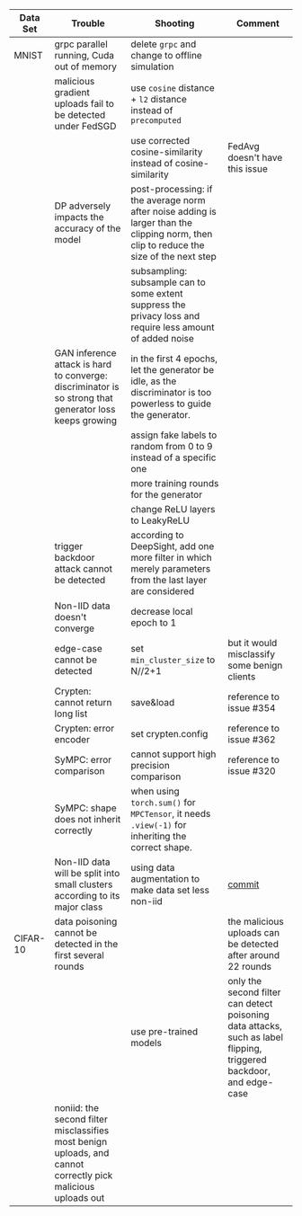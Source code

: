 | Data Set | Trouble                                                                                                      | Shooting                                                                                                                                | Comment                                                                                                             |
|----------|--------------------------------------------------------------------------------------------------------------|-----------------------------------------------------------------------------------------------------------------------------------------|---------------------------------------------------------------------------------------------------------------------|
| MNIST    | grpc parallel running, Cuda out of memory                                                                    | delete `grpc` and change to offline simulation                                                                                          |                                                                                                                     |
|          | malicious gradient uploads fail to be detected under FedSGD                                                  | use `cosine` distance + `l2` distance instead of `precomputed`                                                                          |                                                                                                                     |
|          |                                                                                                              | use corrected cosine-similarity instead of cosine-similarity                                                                            | FedAvg doesn't have this issue                                                                                      |
|          | DP adversely impacts the accuracy of the model                                                               | post-processing: if the average norm after noise adding is larger than the clipping norm, then clip to reduce the size of the next step |                                                                                                                     |
|          |                                                                                                              | subsampling: subsample can to some extent suppress the privacy loss and require less amount of added noise                              |                                                                                                                     |
|          | GAN inference attack is hard to converge: discriminator is so strong that generator loss keeps growing       | in the first 4 epochs, let the generator be idle, as the discriminator is too powerless to guide the generator.                         |                                                                                                                     |
|          |                                                                                                              | assign fake labels to random from 0 to 9 instead of a specific one                                                                      |                                                                                                                     |
|          |                                                                                                              | more training rounds for the generator                                                                                                  |                                                                                                                     |
|          |                                                                                                              | change ReLU layers to LeakyReLU                                                                                                         |                                                                                                                     |
|          | trigger backdoor attack cannot be detected                                                                   | according to DeepSight, add one more filter in which merely parameters from the last layer are considered                               |                                                                                                                     |
|          | Non-IID data doesn't converge                                                                                | decrease local epoch to 1                                                                                                               |                                                                                                                     |
|          | edge-case cannot be detected                                                                                 | set `min_cluster_size` to N//2+1                                                                                                        | but it would misclassify some benign clients                                                                        |
|          | Crypten: cannot return long list                                                                             | save\&load                                                                                                                              | reference to issue #354                                                                                             |
|          | Crypten: error encoder                                                                                       | set crypten.config                                                                                                                      | reference to issue #362                                                                                             |
|          | SyMPC: error comparison                                                                                      | cannot support high precision comparison                                                                                                | reference to issue #320                                                                                             |
|          | SyMPC: shape does not inherit correctly                                                                      | when using `torch.sum()` for `MPCTensor`, it needs `.view(-1)` for inheriting the correct shape.                                        |                                                                                                                     |
|          | Non-IID data will be split into small clusters according to its major class                            | using data augmentation to make data set less non-iid                                                                                   | [commit](https://github.com/Timo9Madrid7/maliciousfl/commit/32185fca9c3d540b0edd5c0e9b32879878a1239e) |
| CIFAR-10 | data poisoning cannot be detected in the first several rounds                                                |                                                                                                                                         | the malicious uploads can be detected after around 22 rounds                                                        |
|          |                                                                                                              | use pre-trained models                                                                                                                  | only the second filter can detect poisoning data attacks, such as label flipping, triggered backdoor, and edge-case |
|          | noniid: the second filter misclassifies most benign uploads, and cannot correctly pick malicious uploads out |                                                                                                                                         |                                                                                                                     |

